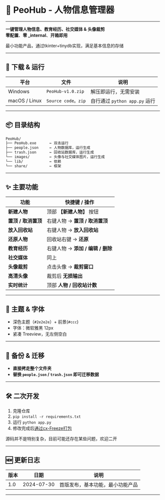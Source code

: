 # 📁 PeoHub - 人物信息管理器
---

**一键管理人物信息、教育经历、社交媒体 & 头像裁剪**  
**零配置**、**零 _internal**、**开箱即用**

最小功能产品，通过tkinter+tinydb实现，满足基本信息的存储

---

## 🚀 下载 & 运行

| 平台 | 文件 | 说明 |
|---|---|---|
| Windows | `PeoHub-v1.0.zip` | 解压即运行，无需安装 |
| macOS / Linux | `Source code。zip` | 自行通过 `python app.py` 运行 |

---

## 📦 目录结构

```bash
PeoHub/
├── PeoHub.exe      ← 双击运行
├── people.json     ← 人物数据库，运行生成
├── trash.json      ← 回收站数据库，运行生成
└── images/         ← 头像与社交媒体图片，运行生成
└── lib/            ← 依赖
└── share/          ← 框架
```

---

## ✨ 主要功能

| 功能 | 快捷键 / 操作 |
|---|---|
| **新建人物** | 顶部 **【新建人物】** 按钮 |
| **置顶 / 取消置顶** | 右键人物 → **置顶 / 取消置顶** |
| **放入回收站** | 右键人物 → **放入回收站** |
| **还原人物** | 回收站右键 → **还原** |
| **教育经历** | 右键人物 → **添加 / 编辑 / 删除** |
| **社交媒体** | 同上 |
| **头像裁剪** | 点击头像 → **裁剪窗口** |
| **高清头像** | 裁剪后 **无损输出** |
| **实时统计** | 顶部 **人物 / 回收站计数** |

---

## 🎨 主题 & 字体

- 深色主题（`#2e2e2e`）+ 前景(`#ccc`)
- 字体：微软雅黑 12px  
- 紧凑 Treeview，无左侧空白

---

## 🔄 备份 & 迁移

- **直接拷走整个文件夹**  
- **替换 `people.json` / `trash.json` 即可迁移数据**

---

## 🛠️ 二次开发

1. 克隆仓库  
2. `pip install -r requirements.txt`  
3. 运行 `python app.py`
4. 修改完成后[通过cx-Freeze打包](./cf-Freeze打包.md)

源码并不是特别复杂，目前可能还存在某些问题，欢迎二开

---

## 🆕 更新日志

| 版本 | 日期 | 说明 |
|---|---|---|
| 1.0 | 2024-07-30 | 首版发布，基本功能，最小功能产品 |

---

